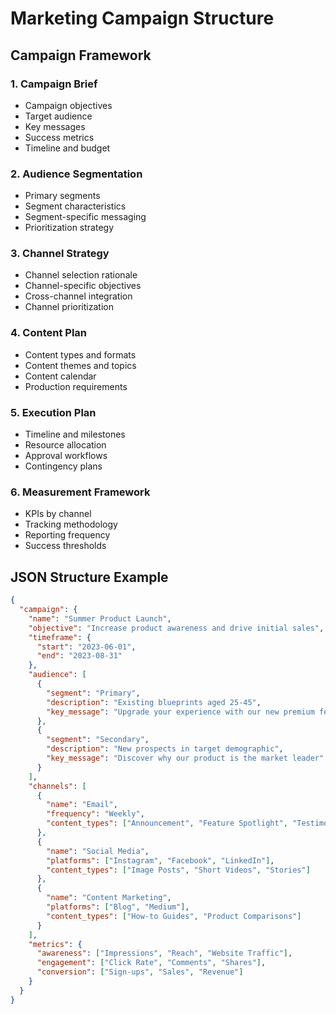 # Marketing Campaign Structure

## Campaign Framework

### 1. Campaign Brief
- Campaign objectives
- Target audience
- Key messages
- Success metrics
- Timeline and budget

### 2. Audience Segmentation
- Primary segments
- Segment characteristics
- Segment-specific messaging
- Prioritization strategy

### 3. Channel Strategy
- Channel selection rationale
- Channel-specific objectives
- Cross-channel integration
- Channel prioritization

### 4. Content Plan
- Content types and formats
- Content themes and topics
- Content calendar
- Production requirements

### 5. Execution Plan
- Timeline and milestones
- Resource allocation
- Approval workflows
- Contingency plans

### 6. Measurement Framework
- KPIs by channel
- Tracking methodology
- Reporting frequency
- Success thresholds

## JSON Structure Example

```json
{
  "campaign": {
    "name": "Summer Product Launch",
    "objective": "Increase product awareness and drive initial sales",
    "timeframe": {
      "start": "2023-06-01",
      "end": "2023-08-31"
    },
    "audience": [
      {
        "segment": "Primary",
        "description": "Existing blueprints aged 25-45",
        "key_message": "Upgrade your experience with our new premium features"
      },
      {
        "segment": "Secondary",
        "description": "New prospects in target demographic",
        "key_message": "Discover why our product is the market leader"
      }
    ],
    "channels": [
      {
        "name": "Email",
        "frequency": "Weekly",
        "content_types": ["Announcement", "Feature Spotlight", "Testimonial"]
      },
      {
        "name": "Social Media",
        "platforms": ["Instagram", "Facebook", "LinkedIn"],
        "content_types": ["Image Posts", "Short Videos", "Stories"]
      },
      {
        "name": "Content Marketing",
        "platforms": ["Blog", "Medium"],
        "content_types": ["How-to Guides", "Product Comparisons"]
      }
    ],
    "metrics": {
      "awareness": ["Impressions", "Reach", "Website Traffic"],
      "engagement": ["Click Rate", "Comments", "Shares"],
      "conversion": ["Sign-ups", "Sales", "Revenue"]
    }
  }
}
```
